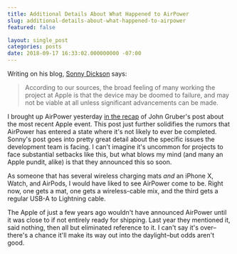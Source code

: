 ```yaml
---
title: Additional Details About What Happened to AirPower
slug: additional-details-about-what-happened-to-airpower
featured: false

layout: single_post
categories: posts
date: 2018-09-17 16:33:02.000000000 -07:00
---
```


Writing on his blog, [Sonny Dickson](http://sonnydickson.com/2018/09/16/what-really-happened-to-apples-airpower/) says:

> According to our sources, the broad feeling of many working the project at Apple is that the device may be doomed to failure, and may not be viable at all unless significant advancements can be made.

I brought up AirPower yesterday [in the recap](https://johnathan.org/posts/2018/09/thoughts-and-observations-on-apples-event.html) of John Gruber's post about the most recent Apple event. This post just further solidifies the rumors that AirPower has entered a state where it's not likely to ever be completed. Sonny's post goes into pretty great detail about the specific issues the development team is facing. I can't imagine it's uncommon for projects to face substantial setbacks like this, but what blows my mind (and many an Apple pundit, alike) is that they announced this so soon.

As someone that has several wireless charging mats _and_ an iPhone X, Watch, and AirPods, I would have liked to see AirPower come to be. Right now, one gets a mat, one gets a wireless-cable mix, and the third gets a regular USB-A to Lightning cable.

The Apple of just a few years ago wouldn't have announced AirPower until it was close to if not entirely ready for shipping. Last year they mentioned it, said nothing, then all but eliminated reference to it. I can't say it's over–there's a chance it'll make its way out into the daylight–but odds aren't good.

